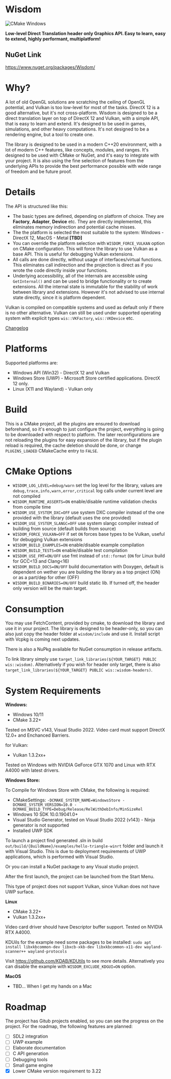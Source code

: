 # Wisdom

![CMake Windows](https://github.com/Agrael1/Wisdom/actions/workflows/cmake.yml/badge.svg)

**Low-level Direct Translation header only Graphics API. Easy to learn, easy to extend, highly performant, multiplatform!**

## NuGet Link

https://www.nuget.org/packages/Wisdom/

# Why?

A lot of old OpenGL solutions are scratching the ceiling of OpenGL potential, and Vulkan is too low-level for most of the tasks. DirectX 12 is a good alternative, but it's not cross-platform.
Wisdom is designed to be a direct translation layer on top of DirectX 12 and Vulkan, with a simple API, that is easy to learn and extend. It's designed to be used in games, simulations, and other heavy computations.
It's not designed to be a rendering engine, but a tool to create one.

The library is designed to be used in a modern C++20 environment, with a lot of modern C++ features, like concepts, modules, and ranges. It's designed to be used with CMake or NuGet, and it's easy to integrate with your project.
It is also using the fine selection of features from the underlying APIs to provide the best performance possible with wide range of freedom and be future proof.

# Details

The API is structured like this:

- The basic types are defined, depending on platform of choice. They are **Factory**, **Adapter**, **Device** etc. They are directly implemented, this eliminates memory indirection and potential cache misses.
- The the platform is selected the most suitable to the system: Windows - DirectX 12, MacOS - Metal **[TBD]**
- You can override the platform selection with `WISDOM_FORCE_VULKAN` option on CMake configuration. This will force the library to use Vulkan as a base API. This is useful for debugging Vulkan extensions.
- All calls are done directly, without usage of interfaces/virtual functions. This eliminates call indirection and the projection is direct as if you wrote the code directly inside your functions.
- Underlying accessibility, all of the internals are accessible using `GetInternal()` and can be used to bridge functionality or to create extensions. All the internal state is immutable for the stability of work between library and extensions. However it's not advised to use internal state directly, since it is platform dependent.

Vulkan is compiled on compatible systems and used as default only if there is no other alternative. Vulkan can still be used under supported operating system with explicit types `wis::VKFactory`, `wis::VKDevice` etc.

[Changelog](Changelog.md)

# Platforms

Supported platforms are:

- Windows API (Win32) - DirectX 12 and Vulkan
- Windows Store (UWP) - Microsoft Store certified applications. DirectX 12 only.
- Linux (X11 and Wayland) - Vulkan only

# Build

This is a CMake project, all the plugins are ensured to download beforehand, so it's enough to just configure the project, everything is going to be downloaded with respect to platform.
The later reconfigurations are not reloading the plugins for easy expansion of the library, but if the plugin reload is required, the cache deletion should be done, or change `PLUGINS_LOADED` CMakeCache entry to `FALSE`.

# CMake Options

- `WISDOM_LOG_LEVEL=debug/warn` set the log level for the library, values are `debug,trace,info,warn,error,critical` log calls under current level are not compiled
- `WISDOM_RUNTIME_ASSERTS=ON` enable/disable runtime validation checks from compile time
- `WISDOM_USE_SYSTEM_DXC=OFF` use system DXC compiler instead of the one provided with the library (default uses the one provided)
- `WISDOM_USE_SYSTEM_SLANGC=OFF` use system slangc compiler instead of building from source (default builds from source)
- `WISDOM_FORCE_VULKAN=OFF` if set `ON` forces base types to be Vulkan, useful for debugging Vulkan extensions
- `WISDOM_BUILD_EXAMPLES=ON` enable/disable example compilation
- `WISDOM_BUILD_TESTS=ON` enable/disable test compilation
- `WISDOM_USE_FMT=ON/OFF` use fmt instead of `std::format` (`ON` for Linux build for GCC<13 and Clang<16)
- `WISDOM_BUILD_DOCS=ON/OFF` build documentation with Doxygen, default is dependent on wether you are building the library as a top project (ON) or as a part/dep for other (OFF)
- `WISDOM_BUILD_BINARIES=ON/OFF` build static lib. If turned off, the header only version will be the main target.

# Consumption

You may use FetchContent, provided by cmake, to download the library and use it in your project. The library is designed to be header-only, so you can also just copy the header folder at `wisdom/include` and use it. Install script with Vcpkg is coming next updates.

There is also a NuPkg available for NuGet consumption in release artifacts.

To link library simply use `target_link_libraries(${YOUR_TARGET} PUBLIC wis::wisdom)`. Alternatively if you wish for header only target, there is also `target_link_libraries(${YOUR_TARGET} PUBLIC wis::wisdom-headers)`.

# System Requirements

**Windows:**

- Windows 10/11
- CMake 3.22+

Tested on MSVC v143, Visual Studio 2022.
Video card must support DirectX 12.0+ and Enchanced Barriers.

for Vulkan:

- Vulkan 1.3.2xx+

Tested on Windows with NVIDIA GeForce GTX 1070 and Linux with RTX A4000 with latest drivers.

**Windows Store:**

To Compile for Windows Store with CMake, the following is required:

- CMakeSettings: `-DCMAKE_SYSTEM_NAME=WindowsStore -DCMAKE_SYSTEM_VERSION=10.0 -DCMAKE_BUILD_TYPE=Debug/Release/RelWithDebInfo/MinSizeRel`
- Windows 10 SDK 10.0.19041.0+
- Visual Studio Generator, tested on Visual Studio 2022 (v143) - Ninja generator is not supported
- Installed UWP SDK

To launch a project find generated .sln in build `out/build/{BuildName}/examples/hello-triangle-winrt` folder and launch it with Visual Studio. This is due to deployment requirements of UWP applications, which is performed with Visual Studio.

Or you can install a NuGet package to any Visual studio project.

After the first launch, the project can be launched from the Start Menu.

This type of project does not support Vulkan, since Vulkan does not have UWP surface.

**Linux**

- CMake 3.22+
- Vulkan 1.3.2xx+

Video card driver should have Descriptor buffer support. Tested on NVIDIA RTX A4000.

KDUils for the example need some packages to be installed:
`sudo apt install libxkbcommon-dev libxcb-xkb-dev libxkbcommon-x11-dev wayland-scanner++ wayland-protocols`

Visit https://github.com/KDAB/KDUtils to see more details.
Alternatively you can disable the example with `WISDOM_EXCLUDE_KDGUI=ON` option.

**MacOS**

- TBD... When I get my hands on a Mac

# Roadmap

The project has Gitub projects enabled, so you can see the progress on the project.
For the roadmap, the following features are planned:

- [ ] SDL2 integration
- [ ] UWP example
- [ ] Elaborate documentation
- [ ] C API generation
- [ ] Debugging tools
- [ ] Small game engine
- [x] Lower CMake version requirement to 3.22
